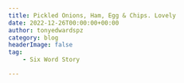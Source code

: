```yaml
---
title: Pickled Onions, Ham, Egg & Chips. Lovely
date: 2022-12-26T00:00:00+00:00
author: tonyedwardspz
category: blog
headerImage: false
tag: 
    - Six Word Story

---
```

